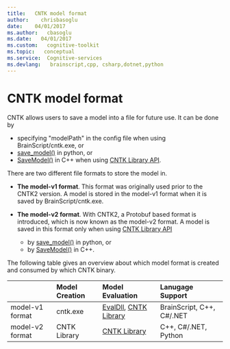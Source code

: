```yaml
---
title:   CNTK model format
author:    chrisbasoglu
date:    04/01/2017
ms.author:   cbasoglu
ms.date:   04/01/2017
ms.custom:   cognitive-toolkit
ms.topic:   conceptual
ms.service:  Cognitive-services
ms.devlang:   brainscript,cpp, csharp,dotnet,python
---
```


# CNTK model format

CNTK allows users to save a model into a file for future use. It can be done by 
* specifying "modelPath" in the config file when using BrainScript/cntk.exe, or
* [save_model()](https://www.cntk.ai/pythondocs/cntk.ops.html#cntk.ops.functions.Function.save_model) in python, or
* [SaveModel()](https://github.com/Microsoft/CNTK/blob/master/Source/CNTKv2LibraryDll/API/CNTKLibrary.h) in C++ when using [CNTK Library API](./CNTK-Library-API).
 
There are two different file formats to store the model in.
* **The model-v1 format**. This format was originally used prior to the CNTK2 version. A model is stored in the model-v1 format when it is saved by BrainScript/cntk.exe.

* **The model-v2 format**. With CNTK2, a Protobuf based format is introduced, which is now known as the model-v2 format. A model is saved in this format only when using [CNTK Library API](./CNTK-Library-API.md)   
  * by [save_model()](https://www.cntk.ai/pythondocs/cntk.ops.html#cntk.ops.functions.Function.save_model) in python, or
  * by [SaveModel()](https://github.com/Microsoft/CNTK/blob/master/Source/CNTKv2LibraryDll/API/CNTKLibrary.h) in C++.

The following table gives an overview about which model format is created and consumed by which CNTK binary.
 
|                       |Model Creation  | Model Evaluation | Lanugage Support |
|:----------------------|:---------------|:-----------------|:-----------------|
| model-v1 format | cntk.exe| [EvalDll](./EvalDll-Evaluation-Overview.md), [CNTK Library](./CNTK-Library-Evaluation-Overview.md) | BrainScript, C++, C#/.NET
| model-v2 format | CNTK Library | [CNTK Library](./CNTK-Library-Evaluation-Overview.md)  | C++, C#/.NET, Python
